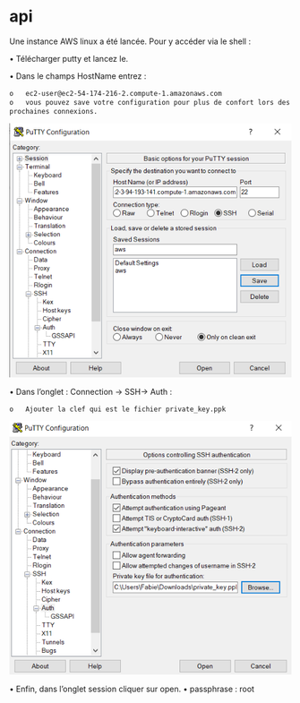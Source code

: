 # api

Une instance AWS linux a été lancée. Pour y accéder via le shell :

•	Télécharger putty et lancez le.

•	Dans le champs HostName entrez : 

	o	ec2-user@ec2-54-174-216-2.compute-1.amazonaws.com
	o	vous pouvez save votre configuration pour plus de confort lors des prochaines connexions.
![Hostname](Login_PUTTY.PNG?raw=true)

•	Dans l’onglet : Connection -> SSH-> Auth : 

	o	Ajouter la clef qui est le fichier private_key.ppk

![Hostname](Add_ppk.PNG?raw=true)

•	Enfin, dans l’onglet session cliquer sur open.
•	passphrase : root